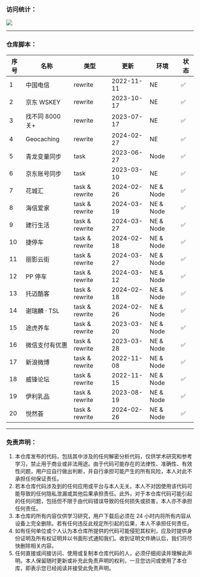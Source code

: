 ### 访问统计：

![](http://profile-counter.glitch.me/FoKit_Scripts/count.svg)

---

### 仓库脚本：

| 序号 | 名称            | 类型           | 更新       | 环境      | 状态 |
| ---- | --------------- | -------------- | ---------- | --------- | ---- |
| 1    | 中国电信        | rewrite        | 2022-11-11 | NE        | ✅   |
| 2    | 京东 WSKEY      | rewrite        | 2023-10-17 | NE        | ✅   |
| 3    | 找不同 8000 关+ | rewrite        | 2023-07-17 | NE        | ✅   |
| 4    | Geocaching      | rewrite        | 2024-02-27 | NE        | ✅   |
| 5    | 青龙变量同步    | task           | 2023-06-27 | Node      | ✅   |
| 6    | 京东账号同步    | task           | 2023-03-10 | NE        | ✅   |
| 7    | 花城汇          | task & rewrite | 2024-02-26 | NE & Node | ✅   |
| 8    | 海信爱家        | task & rewrite | 2024-03-19 | NE & Node | ✅   |
| 9    | 建行生活        | task & rewrite | 2024-03-27 | NE & Node | ✅   |
| 10   | 捷停车          | task & rewrite | 2024-02-18 | NE & Node | ✅   |
| 11   | 丽影云街        | task & rewrite | 2024-03-27 | NE & Node | ✅   |
| 12   | PP 停车         | task & rewrite | 2024-03-12 | NE & Node | ✅   |
| 13   | 托迈酷客        | task & rewrite | 2024-02-18 | NE & Node | ✅   |
| 14   | 谢瑞麟 · TSL    | task & rewrite | 2024-02-26 | NE & Node | ✅   |
| 15   | 途虎养车        | task & rewrite | 2023-03-20 | NE & Node | ✅   |
| 16   | 微信支付有优惠  | task & rewrite | 2023-03-28 | NE & Node | ✅   |
| 17   | 新浪微博        | task & rewrite | 2022-11-08 | NE & Node | ✅   |
| 18   | 威锋论坛        | task & rewrite | 2022-11-15 | NE & Node | ✅   |
| 19   | 伊利乳品        | task & rewrite | 2023-08-19 | NE & Node | ✅   |
| 20   | 悦然荟          | task & rewrite | 2024-02-26 | NE & Node | ✅   |

---

### 免责声明：

1. 本仓库发布的代码，包括其中涉及的任何解密分析代码，仅供学术研究和参考学习，禁止用于商业或非法用途。由于代码可能存在的法律性、准确性、有效性问题，用户应自行做出判断，并自行承担可能产生的所有风险，本人对此不承担任何保证责任。
2. 若本仓库代码涉及到的任何应用或平台与本人无关。本人不对因使用该代码可能导致的任何隐私泄漏或其他后果承担责任。此外，对于本仓库代码可能引起的任何问题，包括但不限于由代码错误导致的任何损失或损害，本人亦不承担任何责任。
3. 本仓库的所有内容仅供学习研究，用户下载后必须在 24 小时内将所有内容从设备上完全删除。若有任何违反此规定所引起的后果，本人不承担任何责任。
4. 如有任何单位或个人认为本仓库所提供的代码可能侵犯其权利，应及时提供身份证明及所有权证明并以书面形式通知我们。收到证明文件确认后，我们将尽快删除相关内容。
5. 任何直接或间接访问、使用或复制本仓库代码的人，必须仔细阅读并理解此声明。本人保留随时更新或补充此免责声明的权利，一旦您访问或使用了本仓库，即表示您已经阅读并接受此免责声明。
